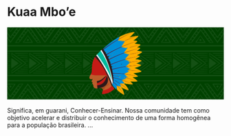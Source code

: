 # Kuaa Mbo’e
![](capa.png)



Significa, em guarani, Conhecer-Ensinar. Nossa comunidade tem como objetivo acelerar e distribuir o conhecimento de uma forma homogênea para a população brasileira. ... 
